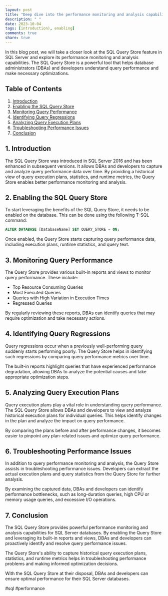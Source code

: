 ```yaml
---
layout: post
title: "Deep dive into the performance monitoring and analysis capabilities of the SQL Query Store"
description: " "
date: 2023-10-04
tags: [introduction), enabling]
comments: true
share: true
---
```


In this blog post, we will take a closer look at the SQL Query Store feature in SQL Server and explore its performance monitoring and analysis capabilities. The SQL Query Store is a powerful tool that helps database administrators (DBAs) and developers understand query performance and make necessary optimizations.

## Table of Contents

1. [Introduction](#introduction)
2. [Enabling the SQL Query Store](#enabling-the-sql-query-store)
3. [Monitoring Query Performance](#monitoring-query-performance)
4. [Identifying Query Regressions](#identifying-query-regressions)
5. [Analyzing Query Execution Plans](#analyzing-query-execution-plans)
6. [Troubleshooting Performance Issues](#troubleshooting-performance-issues)
7. [Conclusion](#conclusion)

## 1. Introduction <a name="introduction"></a>

The SQL Query Store was introduced in SQL Server 2016 and has been enhanced in subsequent versions. It allows DBAs and developers to capture and analyze query performance data over time. By providing a historical view of query execution plans, statistics, and runtime metrics, the Query Store enables better performance monitoring and analysis.

## 2. Enabling the SQL Query Store <a name="enabling-the-sql-query-store"></a>

To start leveraging the benefits of the SQL Query Store, it needs to be enabled on the database. This can be done using the following T-SQL command:

```sql
ALTER DATABASE [DatabaseName] SET QUERY_STORE = ON;
```

Once enabled, the Query Store starts capturing query performance data, including execution plans, runtime statistics, and query text.

## 3. Monitoring Query Performance <a name="monitoring-query-performance"></a>

The Query Store provides various built-in reports and views to monitor query performance. These include:

- Top Resource Consuming Queries
- Most Executed Queries
- Queries with High Variation in Execution Times
- Regressed Queries

By regularly reviewing these reports, DBAs can identify queries that may require optimization and take necessary actions.

## 4. Identifying Query Regressions <a name="identifying-query-regressions"></a>

Query regressions occur when a previously well-performing query suddenly starts performing poorly. The Query Store helps in identifying such regressions by comparing query performance metrics over time.

The built-in reports highlight queries that have experienced performance degradation, allowing DBAs to analyze the potential causes and take appropriate optimization steps.

## 5. Analyzing Query Execution Plans <a name="analyzing-query-execution-plans"></a>

Query execution plans play a vital role in understanding query performance. The SQL Query Store allows DBAs and developers to view and analyze historical execution plans for individual queries. This helps identify changes in the plan and analyze the impact on query performance.

By comparing the plans before and after performance changes, it becomes easier to pinpoint any plan-related issues and optimize query performance.

## 6. Troubleshooting Performance Issues <a name="troubleshooting-performance-issues"></a>

In addition to query performance monitoring and analysis, the Query Store assists in troubleshooting performance issues. Developers can extract the actual execution plans and query statistics from the Query Store for further analysis.

By examining the captured data, DBAs and developers can identify performance bottlenecks, such as long-duration queries, high CPU or memory usage queries, and excessive I/O operations.

## 7. Conclusion <a name="conclusion"></a>

The SQL Query Store provides powerful performance monitoring and analysis capabilities for SQL Server databases. By enabling the Query Store and leveraging its built-in reports and views, DBAs and developers can proactively identify and resolve query performance issues.

The Query Store's ability to capture historical query execution plans, statistics, and runtime metrics helps in troubleshooting performance problems and making informed optimization decisions.

With the SQL Query Store at their disposal, DBAs and developers can ensure optimal performance for their SQL Server databases.

\#sql #performance